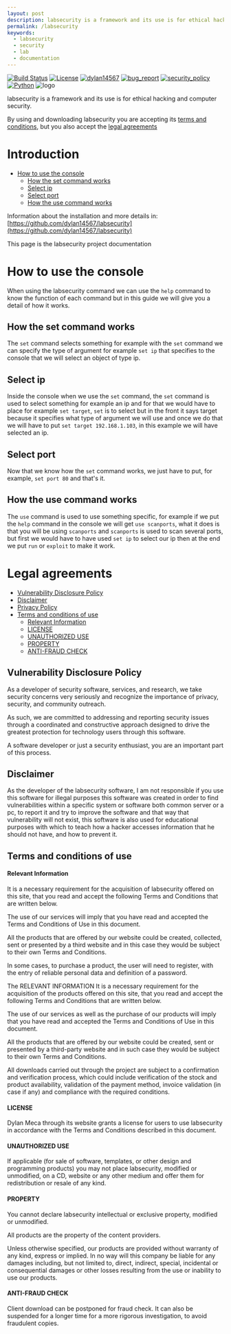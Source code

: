 ```yaml
---
layout: post
description: labsecurity is a framework and its use is for ethical hacking and computer security
permalink: /labsecurity
keywords:
  - labsecurity
  - security
  - lab
  - documentation
---
```


[![Build Status](https://img.shields.io/github/stars/dylan14567/labsecurity.svg)](https://github.com/dylan14567/labsecurity)
[![License](https://img.shields.io/github/license/dylan14567/labsecurity.svg)](https://github.com/dylan14567/labsecurity/blob/main/LICENSE)
[![dylan14567](https://img.shields.io/badge/author-dylan14567-green.svg)](https://github.com/dylan14567)
[![bug_report](https://img.shields.io/badge/bug-report-red.svg)](https://github.com/dylan14567/labsecurity/blob/main/.github/ISSUE_TEMPLATE/bug_report.md)
[![security_policy](https://img.shields.io/badge/security-policy-cyan.svg)](https://github.com/dylan14567/labsecurity/blob/main/.github/SECURITY.md)
[![Python](https://img.shields.io/badge/language-Python%20-yellow.svg)](https://www.python.org)
![logo](https://raw.githubusercontent.com/dylan14567/labsecurity/main/.github/icon.jpg)

labsecurity is a framework and its use is for ethical hacking and computer security.

By using and downloading labsecurity you are accepting its [terms and conditions](https://dylan14567.github.io/labsecurity/about#terms-and-conditions-of-use), but you also accept the [legal agreements](about)

# Introduction

- [How to use the console](#how-to-use-the-console)
  - [How the set command works](#how-the-set-command-works)
  - [Select ip](#select-ip)
  - [Select port](#select-port)
  - [How the use command works](#how-the-use-command-works)

Information about the installation and more details in: [https://github.com/dylan14567/labsecurity](https://github.com/dylan14567/labsecurity)

This page is the labsecurity project documentation

# How to use the console 

When using the labsecurity command we can use the ``` help ``` command to know the function of each command but in this guide we will give you a detail of how it works.

## How the set command works

The ``` set ``` command selects something for example with the ``` set ``` command we can specify the type of argument for example ``` set ip ``` that specifies to the console that we will select an object of type ip.

## Select ip

Inside the console when we use the ``` set ``` command, the ``` set ``` command is used to select something for example an ip and for that we would have to place for example ``` set target ```, ``` set ``` is to select but in the front it says target because it specifies what type of argument we will use and once we do that we will have to put ``` set target 192.168.1.103 ```, in this example we will have selected an ip.

## Select port

Now that we know how the ``` set ``` command works, we just have to put, for example, ``` set port 80 ``` and that's it.

## How the use command works

The ``` use ``` command is used to use something specific, for example if we put the ``` help ``` command in the console we will get ``` use scanports ```, what it does is that you will be using ``` scanports ``` and ``` scanports ``` is used to scan several ports, but first we would have to have used ``` set ip ``` to select our ip then at the end we put ``` run ``` or ``` exploit ``` to make it work.

# Legal agreements

- [Vulnerability Disclosure Policy](#vulnerability-disclosure-policy)
- [Disclaimer](#disclaimer)
- [Privacy Policy](#privacy-policy)
- [Terms and conditions of use](#terms-and-conditions-of-use)
   - [Relevant Information](#relevant-information)
   - [LICENSE](#license)
   - [UNAUTHORIZED USE](#unauthorized-use)
   - [PROPERTY](#property)
   - [ANTI-FRAUD CHECK](#anti-fraud-check)

## Vulnerability Disclosure Policy

As a developer of security software, services, and research, we take security concerns very seriously and recognize the importance of privacy, security, and community outreach. 

As such, we are committed to addressing and reporting security issues through a coordinated and constructive approach designed to drive the greatest protection for technology users through this software.

A software developer or just a security enthusiast, you are an important part of this process.

## Disclaimer

As the developer of the labsecurity software, I am not responsible if you use this software for illegal purposes this software was created in order to find vulnerabilities within a specific system or software both common server or a pc, to report it and try to improve the software and that way that vulnerability will not exist, this software is also used for educational purposes with which to teach how a hacker accesses information that he should not have, and how to prevent it.

## Terms and conditions of use

#### Relevant Information

It is a necessary requirement for the acquisition of labsecurity offered on this site, that you read and accept the following Terms and Conditions that are written below. 

The use of our services will imply that you have read and accepted the Terms and Conditions of Use in this document. 

All the products that are offered by our website could be created, collected, sent or presented by a third website and in this case they would be subject to their own Terms and Conditions.

In some cases, to purchase a product, the user will need to register, with the entry of reliable personal data and definition of a password. 

The RELEVANT INFORMATION It is a necessary requirement for the acquisition of the products offered on this site, that you read and accept the following Terms and Conditions that are written below. 

The use of our services as well as the purchase of our products will imply that you have read and accepted the Terms and Conditions of Use in this document.

All the products that are offered by our website could be created, sent or presented by a third-party website and in such case they would be subject to their own Terms and Conditions. 

All downloads carried out through the project are subject to a confirmation and verification process, which could include verification of the stock and product availability, validation of the payment method, invoice validation (in case if any) and compliance with the required conditions.

#### LICENSE

Dylan Meca through its website grants a license for users to use labsecurity in accordance with the Terms and Conditions described in this document.

#### UNAUTHORIZED USE 

If applicable (for sale of software, templates, or other design and programming products) you may not place labsecurity, modified or unmodified, on a CD, website or any other medium and offer them for redistribution or resale of any kind.

#### PROPERTY

You cannot declare labsecurity intellectual or exclusive property, modified or unmodified. 

All products are the property of the content providers. 

Unless otherwise specified, our products are provided without warranty of any kind, express or implied. In no way will this company be liable for any damages including, but not limited to, direct, indirect, special, incidental or consequential damages or other losses resulting from the use or inability to use our products.

#### ANTI-FRAUD CHECK 

Client download can be postponed for fraud check. It can also be suspended for a longer time for a more rigorous investigation, to avoid fraudulent copies.
